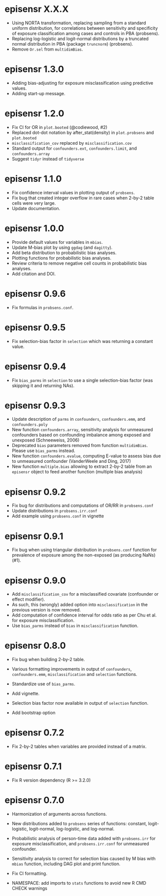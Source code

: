 # episensr X.X.X
- Using NORTA transformation, replacing sampling from a standard uniform distribution, for correlations between sensitivity and specificity of exposure classification among cases and controls in PBA (probsens).
- Replacing log-logistic and logit-normal distributions by a truncated normal distribution in PBA (package `truncnorm`) (probsens).
- Remove `Or.sel` from `multidimBias`.

# episensr 1.3.0
- Adding bias-adjusting for exposure misclassification using predictive values.
- Adding start-up message.

# episensr 1.2.0
- Fix CI for OR in `plot.booted` (@codiewood, #2)
- Replaced dot-dot notation by after_stat(density) in `plot.probsens` and `plot.booted`
- `misclassification_cov` replaced by `misclassification.cov`
- Standard output for `confounders.ext`, `confounders.limit`, and `confounders.array`
- Suggest `tidyr` instead of `tidyverse`

# episensr 1.1.0
- Fix confidence interval values in plotting output of `probsens`.
- Fix bug that created integer overflow in rare cases when 2-by-2 table cells
  were very large.
- Update documentation.

# episensr 1.0.0
- Provide default values for variables in `mbias`.
- Update M-bias plot by using `ggdag` (and `dagitty`).
- Add beta distribution to probabilistic bias analyses.
- Plotting functions for probabilistic bias analyses.
- Review criteria to remove negative cell counts in probabilistic bias analyses.
- Add citation and DOI.

# episensr 0.9.6
- Fix formulas in `probsens.conf`.

# episensr 0.9.5
- Fix selection-bias factor in `selection` which was returning a constant value.

# episensr 0.9.4
- Fix `bias_parms` in `selection` to use a single selection-bias factor (was
  skipping it and returning NAs).

# episensr 0.9.3
- Update description of `parms` in `confounders`, `confounders.emm`, and
  `confounders.poly`
- New function `confounders.array`, sensitivity analysis for unmeasured
  confounders based on confounding imbalance among exposed and unexposed
  (Schneeweiss, 2006)
- Deprecated `bias` parameters removed from function `multidimBias`. Please use
  `bias_parms` instead.
- New function `confounders.evalue`, computing E-value to assess bias due to
  unmeasured confounder (VanderWeele and Ding, 2017)
- New function `multiple.bias` allowing to extract 2-by-2 table from an
  `episensr` object to feed another function (multiple bias analysis)

# episensr 0.9.2
- Fix bug for distributions and computations of OR/RR in `probsens.conf`
- Update distributions in `probsens.irr.conf`
- Add example using `probsens.conf` in vignette

# episensr 0.9.1
- Fix bug when using triangular distribution in `probsens.conf` function for
  prevalence of exposure among the non-exposed (as producing NaNs) (#1).

# episensr 0.9.0

- Add `misclassification_cov` for a misclassified covariate (confounder or
  effect modifier).
- As such, this (wrongly) added option into `misclassification` in the previous
  version is now removed.
- Add computation of confidence interval for odds ratio as per Chu et al. for
  exposure misclassification.
- Use `bias_parms` instead of `bias` in `misclassification` function.

# episensr 0.8.0

- Fix bug when building 2-by-2 table.

- Various formatting improvements in output of `confounders`, `confounders.emm`,
  `misclassification` and `selection` functions.
- Standardize use of `bias_parms`.

- Add vignette.

- Selection bias factor now available in output of `selection` function.
- Add bootstrap option

# episensr 0.7.2

- Fix 2-by-2 tables when variables are provided instead of a matrix.

# episensr 0.7.1

- Fix R version dependency (R >= 3.2.0)

# episensr 0.7.0

- Harmonization of arguments across functions.

- New distributions added to `probsens` series of functions: constant,
logit-logistic, logit-normal, log-logistic, and log-normal.

- Probabilistic analysis of person-time data added with `probsens.irr` for
exposure misclassification, and `probsens.irr.conf` for unmeasured confounder.

- Sensitivity analysis to correct for selection bias caused by M bias with
`mbias` function, including DAG plot and print function.

- Fix CI formatting.

- NAMESPACE: add imports to `stats` functions to avoid new R CMD CHECK warnings
